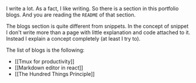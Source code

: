 I write a lot. As a fact, I like writing. So there is a section in this portfolio blogs. And you are reading the `README` of that section. 

The blogs section is quite different from snippets. In the concept of snippet I don't write more than a page with little explanation and code attached to it. Instead I explain a concept completely (at least I try to).

The list of blogs is the following: 
- [[Tmux for productivity]]
- [[Markdown editor in react]]
- [[The Hundred Things Principle]]
